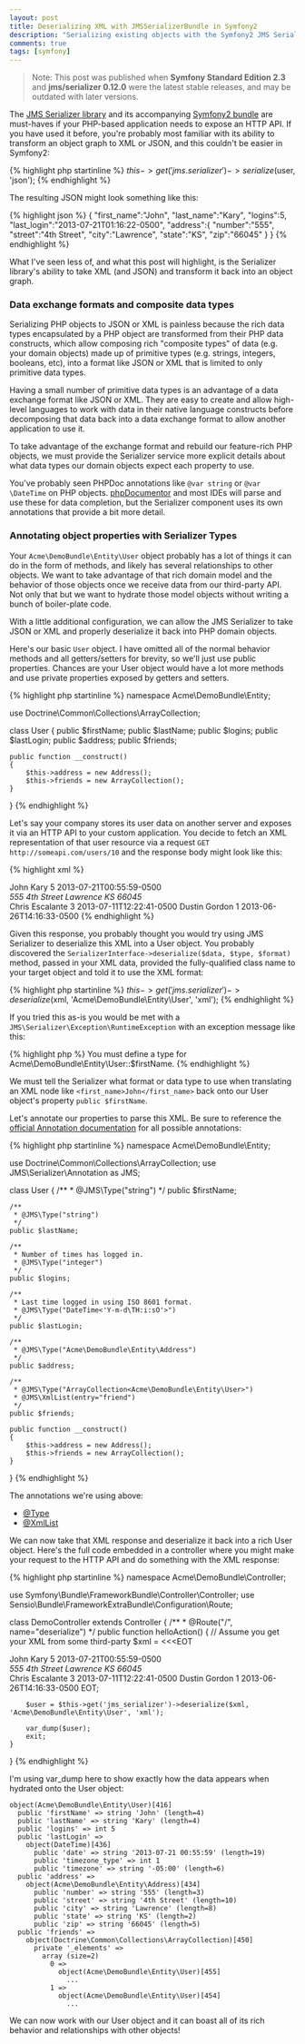 ```yaml
---
layout: post
title: Deserializing XML with JMSSerializerBundle in Symfony2
description: "Serializing existing objects with the Symfony2 JMS Serializer Bundle is pretty easy, but deserializing a third-party XML response is a bit more work."
comments: true
tags: [symfony]
---
```


> Note: This post was published when **Symfony Standard Edition 2.3** and **jms/serializer 0.12.0** were the latest stable releases, and may be outdated with later versions.

The [JMS Serializer library](http://jmsyst.com/libs/serializer) and its accompanying [Symfony2 bundle](http://jmsyst.com/bundles/JMSSerializerBundle) are must-haves if your PHP-based application needs to expose an HTTP API. If you have used it before, you're probably most familiar with its ability to transform an object graph to XML or JSON, and this couldn't be easier in Symfony2:

{% highlight php startinline %}
$this->get('jms.serializer')->serialize($user, 'json');
{% endhighlight %}

The resulting JSON might look something like this:

{% highlight json %}
{
   "first_name":"John",
   "last_name":"Kary",
   "logins":5,
   "last_login":"2013-07-21T01:16:22-0500",
   "address":{
      "number":"555",
      "street":"4th Street",
      "city":"Lawrence",
      "state":"KS",
      "zip":"66045"
   }
}
{% endhighlight %}

What I've seen less of, and what this post will highlight, is the Serializer library's ability to take XML (and JSON) and transform it back into an object graph.

### Data exchange formats and composite data types

Serializing PHP objects to JSON or XML is painless because the rich data types encapsulated by a PHP object are transformed from their PHP data constructs, which allow composing rich "composite types" of data (e.g. your domain objects) made up of primitive types (e.g. strings, integers, booleans, etc), into a format like JSON or XML that is limited to only primitive data types.

Having a small number of primitive data types is an advantage of a data exchange format like JSON or XML. They are easy to create and allow high-level languages to work with data in their native language constructs before decomposing that data back into a data exchange format to allow another application to use it.

To take advantage of the exchange format and rebuild our feature-rich PHP objects, we must provide the Serializer service more explicit details about what data types our domain objects expect each property to use.

You've probably seen PHPDoc annotations like `@var string` or `@var \DateTime` on PHP objects. [phpDocumentor](http://www.phpdoc.org) and most IDEs will parse and use these for data completion, but the Serializer component uses its own annotations that provide a bit more detail.

### Annotating object properties with Serializer Types

Your `Acme\DemoBundle\Entity\User` object probably has a lot of things it can do in the form of methods, and likely has several relationships to other objects. We want to take advantage of that rich domain model and the behavior of those objects once we receive data from our third-party API. Not only that but we want to hydrate those model objects without writing a bunch of boiler-plate code.

With a little additional configuration, we can allow the JMS Serializer to take JSON or XML and properly deserialize it back into PHP domain objects.

Here's our basic `User` object. I have omitted all of the normal behavior methods and all getters/setters for brevity, so we'll just use public properties. Chances are your User object would have a lot more methods and use private properties exposed by getters and setters.

{% highlight php startinline %}
namespace Acme\DemoBundle\Entity;

use Doctrine\Common\Collections\ArrayCollection;

class User
{
    public $firstName;
    public $lastName;
    public $logins;
    public $lastLogin;
    public $address;
    public $friends;

    public function __construct()
    {
        $this->address = new Address();
        $this->friends = new ArrayCollection();
    }
}
{% endhighlight %}

Let's say your company stores its user data on another server and exposes it via an HTTP API to your custom application. You decide to fetch an XML representation of that user resource via a request `GET http://someapi.com/users/10` and the response body might look like this:

{% highlight xml %}
<?xml version="1.0" encoding="UTF-8"?>
<result>
  <first_name>John</first_name>
  <last_name>Kary</last_name>
  <logins>5</logins>
  <last_login>2013-07-21T00:55:59-0500</last_login>
  <address>
    <number>555</number>
    <street>4th Street</street>
    <city>Lawrence</city>
    <state>KS</state>
    <zip>66045</zip>
  </address>
  <friends>
    <friend>
      <first_name>Chris</first_name>
      <last_name>Escalante</last_name>
      <logins>3</logins>
      <last_login>2013-07-11T12:22:41-0500</last_login>
    </friend>
    <friend>
      <first_name>Dustin</first_name>
      <last_name>Gordon</last_name>
      <logins>1</logins>
      <last_login>2013-06-26T14:16:33-0500</last_login>
    </friend>
  </friends>
</result>
{% endhighlight %}

Given this response, you probably thought you would try using JMS Serializer to deserialize this XML into a User object. You probably discovered the `SerializerInterface->deserialize($data, $type, $format)` method, passed in your XML data, provided the fully-qualified class name to your target object and told it to use the XML format:

{% highlight php startinline %}
$this->get('jms.serializer')->deserialize($xml, 'Acme\DemoBundle\Entity\User', 'xml');
{% endhighlight %}

If you tried this as-is you would be met with a `JMS\Serializer\Exception\RuntimeException` with an exception message like this:

{% highlight php %}
You must define a type for Acme\DemoBundle\Entity\User::$firstName.
{% endhighlight %}

We must tell the Serializer what format or data type to use when translating an XML node like `<first_name>John</first_name>` back onto our User object's property `public $firstName`.

Let's annotate our properties to parse this XML. Be sure to reference the [official Annotation documentation](http://jmsyst.com/libs/serializer/master/reference/annotations) for all possible annotations:

{% highlight php startinline %}
namespace Acme\DemoBundle\Entity;

use Doctrine\Common\Collections\ArrayCollection;
use JMS\Serializer\Annotation as JMS;

class User
{
    /**
     * @JMS\Type("string")
     */
    public $firstName;

    /**
     * @JMS\Type("string")
     */
    public $lastName;

    /**
     * Number of times has logged in.
     * @JMS\Type("integer")
     */
    public $logins;

    /**
     * Last time logged in using ISO 8601 format.
     * @JMS\Type("DateTime<'Y-m-d\TH:i:sO'>")
     */
    public $lastLogin;

    /**
     * @JMS\Type("Acme\DemoBundle\Entity\Address")
     */
    public $address;

    /**
     * @JMS\Type("ArrayCollection<Acme\DemoBundle\Entity\User>")
     * @JMS\XmlList(entry="friend")
     */
    public $friends;

    public function __construct()
    {
        $this->address = new Address();
        $this->friends = new ArrayCollection();
    }
}
{% endhighlight %}

The annotations we're using above:

* [@Type](http://jmsyst.com/libs/serializer/master/reference/annotations#type)
* [@XmlList](http://jmsyst.com/libs/serializer/master/reference/annotations#xmllist)

We can now take that XML response and deserialize it back into a rich User object. Here's the full code embedded in a controller where you might make your request to the HTTP API and do something with the XML response:

{% highlight php startinline %}
namespace Acme\DemoBundle\Controller;

use Symfony\Bundle\FrameworkBundle\Controller\Controller;
use Sensio\Bundle\FrameworkExtraBundle\Configuration\Route;

class DemoController extends Controller
{
    /**
     * @Route("/", name="deserialize")
     */
    public function helloAction()
    {
        // Assume you get your XML from some third-party
        $xml = <<<EOT
<?xml version="1.0" encoding="UTF-8"?>
<result>
  <first_name>John</first_name>
  <last_name>Kary</last_name>
  <logins>5</logins>
  <last_login>2013-07-21T00:55:59-0500</last_login>
  <address>
    <number>555</number>
    <street>4th Street</street>
    <city>Lawrence</city>
    <state>KS</state>
    <zip>66045</zip>
  </address>
  <friends>
    <friend>
      <first_name>Chris</first_name>
      <last_name>Escalante</last_name>
      <logins>3</logins>
      <last_login>2013-07-11T12:22:41-0500</last_login>
    </friend>
    <friend>
      <first_name>Dustin</first_name>
      <last_name>Gordon</last_name>
      <logins>1</logins>
      <last_login>2013-06-26T14:16:33-0500</last_login>
    </friend>
  </friends>
</result>
EOT;

        $user = $this->get('jms_serializer')->deserialize($xml, 'Acme\DemoBundle\Entity\User', 'xml');

        var_dump($user);
        exit;
    }
}
{% endhighlight %}

I'm using var_dump here to show exactly how the data appears when hydrated onto the User object:

<div class="highlight"><pre><code class="language-php" data-lang="php">object(Acme\DemoBundle\Entity\User)[416]
  public 'firstName' => string 'John' (length=4)
  public 'lastName' => string 'Kary' (length=4)
  public 'logins' => int 5
  public 'lastLogin' => 
    object(DateTime)[436]
      public 'date' => string '2013-07-21 00:55:59' (length=19)
      public 'timezone_type' => int 1
      public 'timezone' => string '-05:00' (length=6)
  public 'address' => 
    object(Acme\DemoBundle\Entity\Address)[434]
      public 'number' => string '555' (length=3)
      public 'street' => string '4th Street' (length=10)
      public 'city' => string 'Lawrence' (length=8)
      public 'state' => string 'KS' (length=2)
      public 'zip' => string '66045' (length=5)
  public 'friends' => 
    object(Doctrine\Common\Collections\ArrayCollection)[450]
      private '_elements' => 
        array (size=2)
          0 => 
            object(Acme\DemoBundle\Entity\User)[455]
              ...
          1 => 
            object(Acme\DemoBundle\Entity\User)[454]
              ...
</code></pre></div>

We can now work with our User object and it can boast all of its rich behavior and relationships with other objects!
